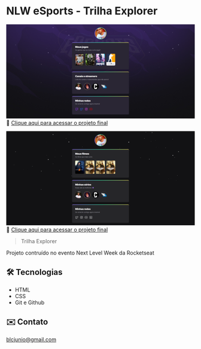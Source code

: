 # NLW eSports - Trilha Explorer

![preview](./.github/preview.png)
🔗 [Clique aqui para acessar o projeto final](https://whyrnld.github.io/NLW-eSports)

![preview](./.github/preview-2.png)
🔗 [Clique aqui para acessar o projeto final](https://whyrnld.github.io/NLW-eSports)

> Trilha Explorer

Projeto contruído no evento Next Level Week da Rocketseat
## 🛠️ Tecnologias
- HTML
- CSS
- Git e Github

## ✉️ Contato
blcjunio@gmail.com

